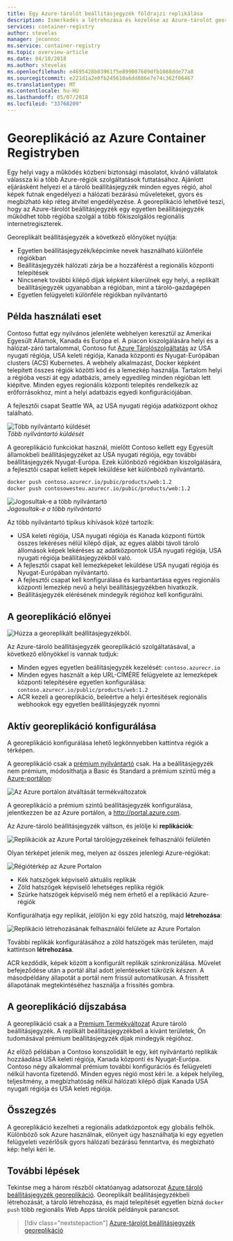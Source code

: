 ```yaml
---
title: Egy Azure-tárolót beállításjegyzék földrajzi replikálása
description: Ismerkedés a létrehozása és kezelése az Azure-tárolót georeplikált nyilvántartó.
services: container-registry
author: stevelas
manager: jeconnoc
ms.service: container-registry
ms.topic: overview-article
ms.date: 04/10/2018
ms.author: stevelas
ms.openlocfilehash: e4695428b03961f5e899007609dfb1088dde77a8
ms.sourcegitcommit: e221d1a2e0fb245610a6dd886e7e74c362f06467
ms.translationtype: MT
ms.contentlocale: hu-HU
ms.lasthandoff: 05/07/2018
ms.locfileid: "33768209"
---
```

# <a name="geo-replication-in-azure-container-registry"></a>Georeplikáció az Azure Container Registryben

Egy helyi vagy a működés közbeni biztonsági másolatot, kívánó vállalatok válassza ki a több Azure-régiók szolgáltatások futtatásához. Ajánlott eljárásként helyezi el a tároló beállításjegyzék minden egyes régió, ahol képek futnak engedélyezi a hálózati bezárású műveleteket, gyors és megbízható kép réteg átvitel engedélyezése. A georeplikáció lehetővé teszi, hogy az Azure-tárolót beállításjegyzék egy egyetlen beállításjegyzék működhet több régióba szolgál a több főkiszolgálós regionális internetregiszterek.

Georeplikált beállításjegyzék a következő előnyöket nyújtja:

* Egyetlen beállításjegyzék/képcímke nevek használható különféle régiókban
* Beállításjegyzék hálózati zárja be a hozzáférést a regionális központi telepítések
* Nincsenek további kilépő díjak képként kikerülnek egy helyi, a replikált beállításjegyzék ugyanabban a régióban, mint a tároló-gazdagépen
* Egyetlen felügyeleti különféle régiókban nyilvántartó

## <a name="example-use-case"></a>Példa használati eset
Contoso futtat egy nyilvános jelenléte webhelyen keresztül az Amerikai Egyesült Államok, Kanada és Európa el. A piacon kiszolgálására helyi és a hálózat-záró tartalommal, Contoso fut [Azure Tárolószolgáltatás](/azure/container-service/kubernetes/) az USA nyugati régiója, USA keleti régiója, Kanada központi és Nyugat-Európában clusters (ACS) Kubernetes. A webhely alkalmazást, Docker képként telepített összes régiók közötti kód és a lemezkép használja. Tartalom helyi a régióba veszi át egy adatbázis, amely egyedileg minden régióban lett kiépítve. Minden egyes regionális központi telepítés rendelkezik az erőforrásokhoz, mint a helyi adatbázis egyedi konfigurációjában.

A fejlesztői csapat Seattle WA, az USA nyugati régiója adatközpont okhoz található.

![Több nyilvántartó küldését](media/container-registry-geo-replication/before-geo-replicate.png)<br />*Több nyilvántartó küldését*

A georeplikáció funkciókat használ, mielőtt Contoso kellett egy Egyesült államokbeli beállításjegyzéket az USA nyugati régiója, egy további beállításjegyzék Nyugat-Európa. Ezek különböző régiókban kiszolgálására, a fejlesztői csapat kellett képek leküldése két különböző nyilvántartó.

```bash
docker push contoso.azurecr.io/pubic/products/web:1.2
docker push contosowesteu.azurecr.io/pubic/products/web:1.2
```
![Jogosultak-e a több nyilvántartó](media/container-registry-geo-replication/before-geo-replicate-pull.png)<br />*Jogosultak-e a több nyilvántartó*

Az több nyilvántartó tipikus kihívások közé tartozik:

* USA keleti régiója, USA nyugati régiója és Kanada központi fürtök összes lekéréses nélül kilépő díjak, az egyes alábbi távoli tároló állomások képek lekéréses az adatközpontok USA nyugati régiója, USA nyugati régiója beállításjegyzékből való.
* A fejlesztői csapat kell lemezképeket leküldése USA nyugati régiója és Nyugat-Európában nyilvántartó.
* A fejlesztői csapat kell konfigurálása és karbantartása egyes regionális központi lemezkép nevű a helyi beállításjegyzékben hivatkozik.
* Beállításjegyzék elérésének mindegyik régióhoz kell konfigurálni.

## <a name="benefits-of-geo-replication"></a>A georeplikáció előnyei

![Húzza a georeplikált beállításjegyzékből.](media/container-registry-geo-replication/after-geo-replicate-pull.png)

Az Azure-tároló beállításjegyzék georeplikáció szolgáltatásával, a következő előnyökkel is vannak tudjuk:

* Minden egyes egyetlen beállításjegyzék kezelését: `contoso.azurecr.io`
* Minden egyes használt a kép URL-CÍMÉRE felügyelete az lemezképek központi telepítésére egyetlen konfigurálása: `contoso.azurecr.io/public/products/web:1.2`
* ACR kezeli a georeplikáció, beleértve a helyi értesítések regionális webhookok egy egyetlen beállításjegyzék nyomni

## <a name="configure-geo-replication"></a>Aktív georeplikáció konfigurálása
A georeplikáció konfigurálása lehető legkönnyebben kattintva régiók a térképen.

A georeplikáció csak a [prémium nyilvántartó](container-registry-skus.md) csak. Ha a beállításjegyzék nem prémium, módosíthatja a Basic és Standard a prémium szintű még a [Azure-portálon](https://portal.azure.com):

![Az Azure portálon átváltását termékváltozatok](media/container-registry-skus/update-registry-sku.png)

A georeplikáció a prémium szintű beállításjegyzék konfigurálása, jelentkezzen be az Azure portálon, a http://portal.azure.com.

Az Azure-tároló beállításjegyzék váltson, és jelölje ki **replikációk**:

![Replikációk az Azure Portal tárolójegyzékeinek felhasználói felületén](media/container-registry-geo-replication/registry-services.png)

Olyan térképet jelenik meg, melyen az összes jelenlegi Azure-régiókat:

 ![Régiótérkép az Azure Portalon](media/container-registry-geo-replication/registry-geo-map.png)

* Kék hatszögek képviselő aktuális replikák
* Zöld hatszögek képviselő lehetséges replika régiók
* Szürke hatszögek képviselő még nem érhető el a replikáció Azure-régiók

Konfigurálhatja egy replikát, jelöljön ki egy zöld hatszög, majd **létrehozása**:

 ![Replikáció létrehozásának felhasználói felülete az Azure Portalon](media/container-registry-geo-replication/create-replication.png)

További replikák konfigurálásához a zöld hatszögek más területen, majd kattintson **létrehozása**.

ACR kezdődik, képek között a konfigurált replikák szinkronizálása. Művelet befejeződése után a portál által adott jelentéseket tükrözik *készen*. A másodpéldány állapotát a portál nem frissül automatikusan. A frissített állapotának megtekintéséhez használja a frissítés gombra.

## <a name="geo-replication-pricing"></a>A georeplikáció díjszabása

A georeplikáció csak a a [Premium Termékváltozat](container-registry-skus.md) Azure tároló beállításjegyzék. A replikált beállításjegyzékbeli a kívánt területek, Ön tudomásával prémium beállításjegyzék díjak mindegyik régióhoz.

Az előző példában a Contoso konszolidált le egy, két nyilvántartó replikák hozzáadása USA keleti régiója, Kanada központi és Nyugat-Európa. Contoso négy alkalommal prémium további konfigurációs és felügyeleti nélkül havonta fizetendő. Minden egyes régió most kéri le. a képek helyileg, teljesítmény, a megbízhatóság nélkül hálózati kilépő díjak Kanada USA nyugati régiója és USA keleti régiója.

## <a name="summary"></a>Összegzés

A georeplikáció kezelheti a regionális adatközpontok egy globális felhők. Különböző sok Azure használnak, előnyeit úgy használhatja ki egy egyetlen felügyeleti vezérlősík gyors hálózati bezárású fenntartva, és megbízható kép: helyi kéri le.

## <a name="next-steps"></a>További lépések

Tekintse meg a három részből oktatóanyag adatsorozat [Azure tároló beállításjegyzék georeplikáció](container-registry-tutorial-prepare-registry.md). Georeplikált beállításjegyzékbeli létrehozását, a tároló létrehozása, és majd telepítését egyetlen bízná `docker push` több regionális Web Apps tárolók példányok parancsot.

> [!div class="nextstepaction"]
> [Azure-tárolót beállításjegyzék georeplikáció](container-registry-tutorial-prepare-registry.md)